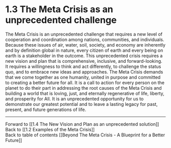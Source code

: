 # 1.3 The Meta Crisis as an unprecedented challenge

The Meta Crisis is an unprecedented challenge that requires a new level of cooperation and coordination among nations, communities, and individuals. Because these issues of air, water, soil, society, and economy are inherently and by definition global in nature, every citizen of earth and every being on earth is a stakeholder in the outcome. This unprecedented crisis requires a new vision and plan that is comprehensive, inclusive, and forward-looking. It requires a willingness to think and act differently, to challenge the status quo, and to embrace new ideas and approaches. The Meta Crisis demands that we come together as one humanity, united in purpose and committed to creating a better future for all. It is a call to action for every person on the planet to do their part in addressing the root causes of the Meta Crisis and building a world that is loving, just, and eternally regenerative of life, liberty, and prosperity for All. It is an unprecedented opportunity for us to demonstrate our greatest potential and to leave a lasting legacy for past, present, and future generations of life. 

___

Forward to [[1.4 The New Vision and Plan as an unprecedented solution]]    
Back to [[1.2 Examples of the Meta Crisis]]    
Back to table of contents [[Beyond The Meta Crisis - A Blueprint for a Better Future]] 